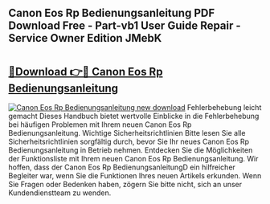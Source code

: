 ## Canon Eos Rp Bedienungsanleitung PDF Download Free - Part-vb1 User Guide Repair - Service Owner Edition JMebK

# <h2><a href="http://df5avva.blite.top/?on=Canon+Eos+Rp+Bedienungsanleitung">🔗Download 👉🔴 Canon Eos Rp Bedienungsanleitung</a></h2>

[![Canon Eos Rp Bedienungsanleitung new download](https://i.imgur.com/lujVjoI.png)](http://df5avva.blite.top/?on=Canon+Eos+Rp+Bedienungsanleitung)
Fehlerbehebung leicht gemacht Dieses Handbuch bietet wertvolle Einblicke in die Fehlerbehebung bei häufigen Problemen mit Ihrem neuen Canon Eos Rp Bedienungsanleitung. Wichtige Sicherheitsrichtlinien Bitte lesen Sie alle Sicherheitsrichtlinien sorgfältig durch, bevor Sie Ihr neues Canon Eos Rp Bedienungsanleitung in Betrieb nehmen. Entdecken Sie die Möglichkeiten der Funktionsliste mit Ihrem neuen Canon Eos Rp Bedienungsanleitung. Wir hoffen, dass der Canon Eos Rp BedienungsanleitungD ein hilfreicher Begleiter war, wenn Sie die Funktionen Ihres neuen Artikels erkunden. Wenn Sie Fragen oder Bedenken haben, zögern Sie bitte nicht, sich an unser Kundendienstteam zu wenden.
